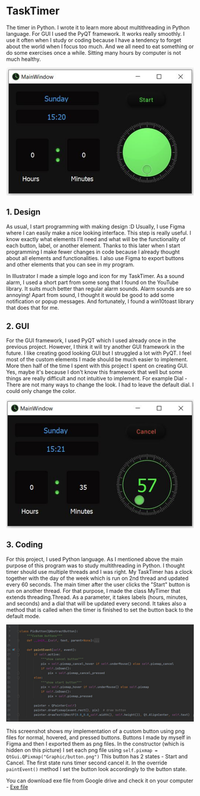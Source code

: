 # TaskTimer
The timer in Python. I wrote it to learn more about multithreading in Python language. For GUI I used the PyQT framework. It works really smoothly. I use it often when I study or coding because I have a tendency to forget about the world when I focus too much. And we all need to eat something or do some exercises once a while. Sitting many hours by computer is not much healthy.



![Screen](Screenshots/main.JPG?raw=true "Main")

## 1. Design 
As usual, I start programming with making design :D
Usually, I use Figma where I can easily make a nice looking interface. This step is really useful. I know exactly what elements I'll need and what will be the functionality of each button, label, or another element. Thanks to this later when I start programming I make fewer changes in code because I already thought about all elements and functionalities.
I also use Figma to export buttons and other elements that you can see in my program.

In Illustrator I made a simple logo and icon for my TaskTimer. As a sound alarm, I used a short part from some song that I found on the YouTube library. It suits much better than regular alarm sounds. Alarm sounds are so annoying! Apart from sound, I thought it would be good to add some notification or popup messages. And fortunately, I found a win10toast library that does that for me.

## 2. GUI

For the GUI framework, I used PyQT which I used already once in the previous project. However, I think it will try another GUI framework in the future. I like creating good looking GUI but I struggled a lot with PyQT. I feel most of the custom elements I made should be much easier to implement. More then half of the time I spent with this project I spent on creating GUI. Yes, maybe it's because I don't know this framework that well but some things are really difficult and not intuitive to implement. For example Dial - There are not many ways to change the look. I had to leave the default dial. I could only change the color. 


![Screen](Screenshots/run.JPG?raw=true "Main")


## 3. Coding
For this project, I used Python language. As I mentioned above the main purpose of this program was to study multithreading in Python. I thought timer should use multiple threads and I was right. My TaskTimer has a clock together with the day of the week which is run on 2nd thread and updated every 60 seconds. The main timer after the user clicks the "Start" button is run on another thread. For that purpose, I made the class MyTimer that extends threading.Thread. As a parameter, it takes labels (hours, minutes, and seconds) and a dial that will be updated every second. It takes also a method that is called when the timer is finished to set the button back to the default mode. 

![Screen](Screenshots/CustomButton.JPG?raw=true "Main")

This screenshot shows my implementation of a custom button using png files for normal, hovered, and pressed buttons. Buttons I made by myself in Figma and then I exported them as png files. In the constructor (which is hidden on this picture) I set each png file using 
```self.pixmap = QtGui.QPixmap("Graphic/button.png")```
This button has 2 states - Start and Cancel. The first state runs timer second cancel it. In the override ```paintEvent()``` method I set the button look accordingly to the button state.


You can download exe file from Google drive and check it on your computer - [Exe file](https://drive.google.com/file/d/1S-Ts1BirXW5rBvz1X18VboquWeWjvRpE/view?usp=sharing)


